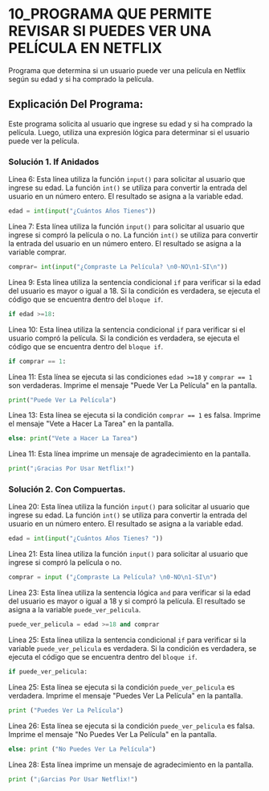 # 10_PROGRAMA QUE PERMITE REVISAR SI PUEDES VER UNA PELÍCULA EN NETFLIX
Programa que determina si un usuario puede ver una película en Netflix según su edad y si ha comprado la película.
## Explicación Del Programa:
Este programa solicita al usuario que ingrese su edad y si ha comprado la película. Luego, utiliza una expresión lógica para determinar si el usuario puede ver la película.
### Solución 1. If Anidados

Línea 6: Esta línea utiliza la función `input()` para solicitar al usuario que ingrese su edad. La función `int()` se utiliza para convertir la entrada del usuario en un número entero. El resultado se asigna a la variable edad.

```python
edad = int(input("¿Cuántos Años Tienes"))
```

Línea 7: Esta línea utiliza la función `input()` para solicitar al usuario que ingrese si compró la película o no. La función `int()` se utiliza para convertir la entrada del usuario en un número entero. El resultado se asigna a la variable comprar.

```python
comprar= int(input("¿Compraste La Película? \n0-NO\n1-SI\n"))
```

Línea 9: Esta línea utiliza la sentencia condicional `if` para verificar si la edad del usuario es mayor o igual a 18. Si la condición es verdadera, se ejecuta el código que se encuentra dentro del `bloque if`.

```python
if edad >=18:
```

Línea 10: Esta línea utiliza la sentencia condicional `if` para verificar si el usuario compró la película. Si la condición es verdadera, se ejecuta el código que se encuentra dentro del `bloque if`.

```python
if comprar == 1:
```

Línea 11: Esta línea se ejecuta si las condiciones `edad >=18` y `comprar == 1` son verdaderas. Imprime el mensaje "Puede Ver La Película" en la pantalla.

```python
print("Puede Ver La Película")
```

Línea 13: Esta línea se ejecuta si la condición `comprar == 1` es falsa. Imprime el mensaje "Vete a Hacer La Tarea" en la pantalla.

```python
else: print("Vete a Hacer La Tarea")
```

Línea 11: Esta línea imprime un mensaje de agradecimiento en la pantalla.

```python
print("¡Gracias Por Usar Netflix!")
```

### Solución 2. Con Compuertas.

Línea 20: Esta línea utiliza la función `input()` para solicitar al usuario que ingrese su edad. La función `int()` se utiliza para convertir la entrada del usuario en un número entero. El resultado se asigna a la variable edad.

```python
edad = int(input("¿Cuántos Años Tienes? "))
```

Línea 21: Esta línea utiliza la función `input()` para solicitar al usuario que ingrese si compró la película o no.

```python
comprar = input ("¿Compraste La Película? \n0-NO\n1-SI\n")
```

Línea 23: Esta línea utiliza la sentencia lógica `and` para verificar si la edad del usuario es mayor o igual a 18 y si compró la película. El resultado se asigna a la variable `puede_ver_pelicula`.

```python
puede_ver_pelicula = edad >=18 and comprar
```

Línea 25: Esta línea utiliza la sentencia condicional `if` para verificar si la variable `puede_ver_pelicula` es verdadera. Si la condición es verdadera, se ejecuta el código que se encuentra dentro del `bloque if`.

```python
if puede_ver_pelicula:
```

Línea 25: Esta línea se ejecuta si la condición `puede_ver_pelicula` es verdadera. Imprime el mensaje "Puedes Ver La Película" en la pantalla.

```python
print ("Puedes Ver La Película")
```

Línea 26: Esta línea se ejecuta si la condición `puede_ver_pelicula` es falsa. Imprime el mensaje "No Puedes Ver La Película" en la pantalla.

```python
else: print ("No Puedes Ver La Película")
```

Línea 28: Esta línea imprime un mensaje de agradecimiento en la pantalla.

```python
print ("¡Garcias Por Usar Netflix!")
```

